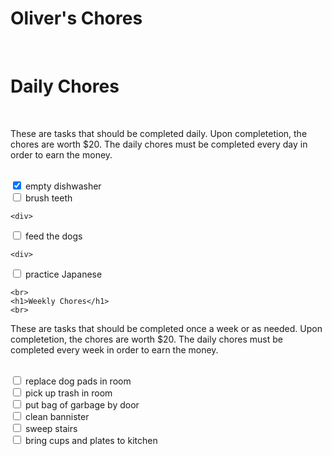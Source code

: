 
<html lang="en">
<head>
    <meta charset="UTF-8">
   <link rel="stylesheet" href="css/style.css" type="text/css" />
    <title>Oliver's Chores</title>
</head>
<body>
  <h1>Oliver's Chores</h1>
<br>
    <h1>Daily Chores</h1>
    <br>
<p>These are tasks that should be completed daily. Upon completetion, the chores are worth $20. The daily chores must be completed every day in order to earn the money.</p> 
<br>
<div>
  <input type="checkbox" id="empty dishwasher" name="empty dishwasher"
         checked>
  <label for="empty dishwasher">empty dishwasher</label>
</div>

<div>
  <input type="checkbox" id="brush teeth" name="brush teeth">
  <label for="brush teeth">brush teeth</label>
</div>
    
    <div>
  <input type="checkbox" id="feed the dogs" name="feed the dogs">
  <label for="feed the dogs">feed the dogs</label>
</div>
    
    <div>
  <input type="checkbox" id="practice Japanese" name="practice Japanese">
  <label for="practice Japanese">practice Japanese</label>
</div>
    
    <br>
    <h1>Weekly Chores</h1>
    <br>
<p>These are tasks that should be completed once a week or as needed. Upon completetion, the chores are worth $20. The daily chores must be completed every week in order to earn the money.</p> 
    <br>
<div>
  <input type="checkbox" id="replace dog pads in room" name="replace dog pads in room">
  <label for="replace dog pads in room">replace dog pads in room</label>
</div>
    <div>
  <input type="checkbox" id="pick up trash in room" name="pick up trash in room">
  <label for="pick up trash in room">pick up trash in room</label>
</div>
    <div>
  <input type="checkbox" id="put bag of garbage by door" name="put bag of garbage by door">
  <label for="put bag of garbage by door">put bag of garbage by door</label>
</div>
    <div>
  <input type="checkbox" id="clean bannister" name="clean bannister">
  <label for="clean bannister">clean bannister</label>
</div>
       <div>
  <input type="checkbox" id="sweep stairs" name="sweep stairs">
  <label for="sweep stairs">sweep stairs</label>
</div>
     <div>
  <input type="checkbox" id="bring cups and plates to kitchen" name="bring cups and plates to kitchen">
  <label for="bring cups and plates to kitchen">bring cups and plates to kitchen</label>
</div>
</body>
</html>
